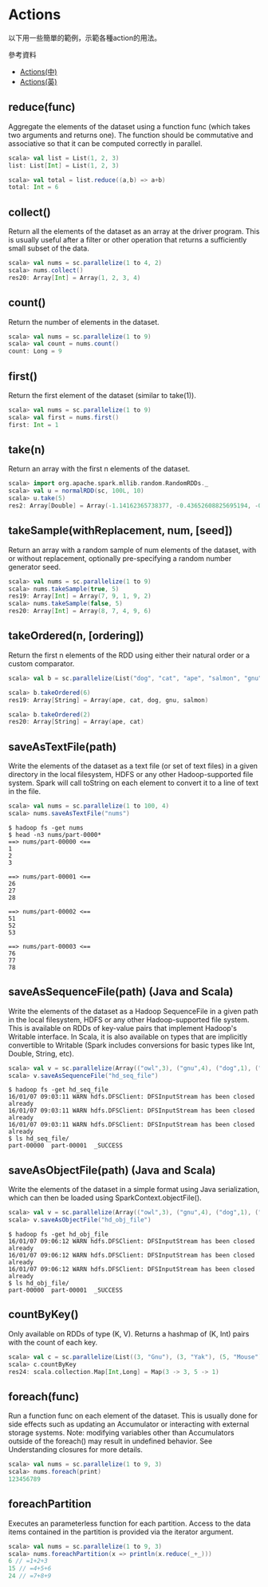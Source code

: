 # Actions

以下用一些簡單的範例，示範各種action的用法。

參考資料
- [Actions(中)](https://taiwansparkusergroup.gitbooks.io/spark-programming-guide-zh-tw/content/programming-guide/rdds/actions.html)
- [Actions(英)](http://spark.apache.org/docs/latest/programming-guide.html#actions)

## reduce(func)
Aggregate the elements of the dataset using a function func (which takes two arguments and returns one). The function should be commutative and associative so that it can be computed correctly in parallel.
```scala
scala> val list = List(1, 2, 3)
list: List[Int] = List(1, 2, 3)

scala> val total = list.reduce((a,b) => a+b)
total: Int = 6
```

## collect()
Return all the elements of the dataset as an array at the driver program. This is usually useful after a filter or other operation that returns a sufficiently small subset of the data.
```scala
scala> val nums = sc.parallelize(1 to 4, 2)
scala> nums.collect()
res20: Array[Int] = Array(1, 2, 3, 4)
```

## count()
Return the number of elements in the dataset.
```scala
scala> val nums = sc.parallelize(1 to 9)
scala> val count = nums.count()
count: Long = 9
```

## first()
Return the first element of the dataset (similar to take(1)).
```scala
scala> val nums = sc.parallelize(1 to 9)
scala> val first = nums.first()
first: Int = 1
```

## take(n)
Return an array with the first n elements of the dataset.
```scala
scala> import org.apache.spark.mllib.random.RandomRDDs._
scala> val u = normalRDD(sc, 100L, 10)
scala> u.take(5)
res2: Array[Double] = Array(-1.14162365738377, -0.43652608825695194, -0.5909678874166858, -0.7982175744544066, -0.03379305504514526)
```

## takeSample(withReplacement, num, [seed])
Return an array with a random sample of num elements of the dataset, with or without replacement, optionally pre-specifying a random number generator seed.
```scala
scala> val nums = sc.parallelize(1 to 9)
scala> nums.takeSample(true, 5)
res19: Array[Int] = Array(7, 9, 1, 9, 2)
scala> nums.takeSample(false, 5)
res20: Array[Int] = Array(8, 7, 4, 9, 6)
```

## takeOrdered(n, [ordering])
Return the first n elements of the RDD using either their natural order or a custom comparator.
```scala
scala> val b = sc.parallelize(List("dog", "cat", "ape", "salmon", "gnu"), 2)

scala> b.takeOrdered(6)
res19: Array[String] = Array(ape, cat, dog, gnu, salmon)

scala> b.takeOrdered(2)
res20: Array[String] = Array(ape, cat)
```

## saveAsTextFile(path)
Write the elements of the dataset as a text file (or set of text files) in a given directory in the local filesystem, HDFS or any other Hadoop-supported file system. Spark will call toString on each element to convert it to a line of text in the file.
```scala
scala> val nums = sc.parallelize(1 to 100, 4)
scala> nums.saveAsTextFile("nums")
```
```shell
$ hadoop fs -get nums
$ head -n3 nums/part-0000*
==> nums/part-00000 <==
1
2
3

==> nums/part-00001 <==
26
27
28

==> nums/part-00002 <==
51
52
53

==> nums/part-00003 <==
76
77
78
```

## saveAsSequenceFile(path) (Java and Scala)
Write the elements of the dataset as a Hadoop SequenceFile in a given path in the local filesystem, HDFS or any other Hadoop-supported file system. This is available on RDDs of key-value pairs that implement Hadoop's Writable interface. In Scala, it is also available on types that are implicitly convertible to Writable (Spark includes conversions for basic types like Int, Double, String, etc).
```scala
scala> val v = sc.parallelize(Array(("owl",3), ("gnu",4), ("dog",1), ("cat",2), ("ant",5)), 2)
scala> v.saveAsSequenceFile("hd_seq_file")
```
```
$ hadoop fs -get hd_seq_file
16/01/07 09:03:11 WARN hdfs.DFSClient: DFSInputStream has been closed already
16/01/07 09:03:11 WARN hdfs.DFSClient: DFSInputStream has been closed already
16/01/07 09:03:11 WARN hdfs.DFSClient: DFSInputStream has been closed already
$ ls hd_seq_file/
part-00000  part-00001  _SUCCESS
```

## saveAsObjectFile(path) (Java and Scala)
Write the elements of the dataset in a simple format using Java serialization, which can then be loaded using SparkContext.objectFile().
```scala
scala> val v = sc.parallelize(Array(("owl",3), ("gnu",4), ("dog",1), ("cat",2), ("ant",5)), 2)
scala> v.saveAsObjectFile("hd_obj_file")
```
```shell
$ hadoop fs -get hd_obj_file
16/01/07 09:06:12 WARN hdfs.DFSClient: DFSInputStream has been closed already
16/01/07 09:06:12 WARN hdfs.DFSClient: DFSInputStream has been closed already
16/01/07 09:06:12 WARN hdfs.DFSClient: DFSInputStream has been closed already
$ ls hd_obj_file/
part-00000  part-00001  _SUCCESS
```

## countByKey()
Only available on RDDs of type (K, V). Returns a hashmap of (K, Int) pairs with the count of each key.
```scala
scala> val c = sc.parallelize(List((3, "Gnu"), (3, "Yak"), (5, "Mouse"), (3, "Dog")), 2)
scala> c.countByKey
res24: scala.collection.Map[Int,Long] = Map(3 -> 3, 5 -> 1)
```

## foreach(func)
Run a function func on each element of the dataset. This is usually done for side effects such as updating an Accumulator or interacting with external storage systems. 
Note: modifying variables other than Accumulators outside of the foreach() may result in undefined behavior. See Understanding closures for more details.
```scala
scala> val nums = sc.parallelize(1 to 9, 3)
scala> nums.foreach(print)
123456789
```

## foreachPartition
Executes an parameterless function for each partition. Access to the data items contained in the partition is provided via the iterator argument.
```scala
scala> val nums = sc.parallelize(1 to 9, 3)
scala> nums.foreachPartition(x => println(x.reduce(_+_)))
6 // =1+2+3
15 // =4+5+6
24 // =7+8+9
```
